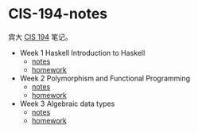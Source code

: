 # CIS-194-notes

宾大 [CIS 194](http://www.seas.upenn.edu/~cis194/spring15/) 笔记。

* Week 1 Haskell Introduction to Haskell
    * [notes](chapter1/notes.md)
    * [homework](chapter1/homework.md)
* Week 2 Polymorphism and Functional Programming
    * [notes](chapter2/notes.md)
    * [homework](chapter2/homework.md)
* Week 3 Algebraic data types
    * [notes](chapter3/notes.md)
    * [homework](chapter3/homework.md)

